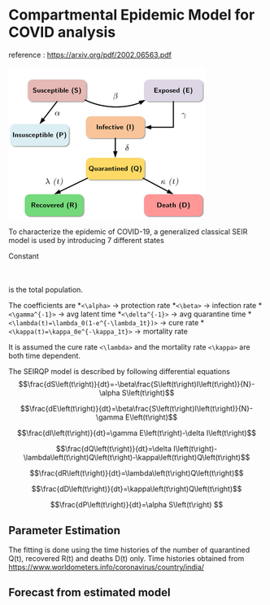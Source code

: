 
# Compartmental Epidemic Model for COVID analysis
reference : https://arxiv.org/pdf/2002.06563.pdf

![seirqdp model](/seirqdp.png)

To characterize the epidemic of COVID-19, a generalized classical SEIR model is used by introducing 7 different states

Constant <p align="center"><img src="/tex/bb9188fdda20aa975fe905e0527c2622.svg?invert_in_darkmode&sanitize=true" align=middle width=242.59716854999996pt height=14.42921205pt/></p> is the total population.

The coefficients are
*`<\alpha>` → protection rate
*`<\beta>` → infection rate
*`<\gamma^{-1}>` → avg latent time
*`<\delta^{-1}>` → avg quarantine time
*`<\lambda(t)=\lambda_0(1-e^{-\lambda_1t})>` → cure rate
*`<\kappa(t)=\kappa_0e^{-\kappa_1t}>` → mortality rate

It is assumed the cure rate `<\lambda>` and the mortality rate `<\kappa>` are both time dependent.

The SEIRQP model is described by following differential equations
$$\frac{dS\left(t\right)}{dt}=-\beta\frac{S\left(t\right)I\left(t\right)}{N}-\alpha S\left(t\right)$$

$$\frac{dE\left(t\right)}{dt}=\beta\frac{S\left(t\right)I\left(t\right)}{N}-\gamma E\left(t\right)$$

$$\frac{dI\left(t\right)}{dt}=\gamma E\left(t\right)-\delta I\left(t\right)$$

$$\frac{dQ\left(t\right)}{dt}=\delta I\left(t\right)-\lambda\left(t\right)Q\left(t\right)-\kappa\left(t\right)Q\left(t\right)$$

$$\frac{dR\left(t\right)}{dt}=\lambda\left(t\right)Q\left(t\right)$$

$$\frac{dD\left(t\right)}{dt}=\kappa\left(t\right)Q\left(t\right)$$

$$\frac{dP\left(t\right)}{dt}=\alpha S\left(t\right) $$

## Parameter Estimation
The fitting is done using the time histories of the number of quarantined Q(t), recovered R(t) and deaths D(t) only. Time histories obtained from   https://www.worldometers.info/coronavirus/country/india/

## Forecast from estimated model

